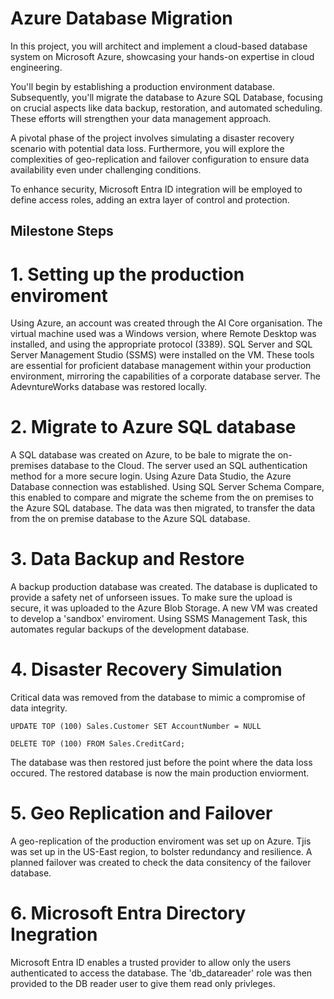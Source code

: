 # Azure Database Migration

In this project, you will architect and implement a cloud-based database system on Microsoft Azure, showcasing your hands-on expertise in cloud engineering.

You'll begin by establishing a production environment database. Subsequently, you'll migrate the database to Azure SQL Database, focusing on crucial aspects like data backup, restoration, and automated scheduling. These efforts will strengthen your data management approach.

A pivotal phase of the project involves simulating a disaster recovery scenario with potential data loss. Furthermore, you will explore the complexities of geo-replication and failover configuration to ensure data availability even under challenging conditions.

To enhance security, Microsoft Entra ID integration will be employed to define access roles, adding an extra layer of control and protection.

## Milestone Steps
# 1. Setting up the production enviroment

Using Azure, an account was created through the AI Core organisation. The virtual machine used was a Windows version, where Remote Desktop was installed, and using the appropriate protocol (3389). SQL Server and SQL Server Management Studio (SSMS) were installed on the VM. These tools are essential for proficient database management within your production environment, mirroring the capabilities of a corporate database server. The AdevntureWorks database was restored locally.

# 2. Migrate to Azure SQL database

A SQL database was created on Azure, to be bale to migrate the on-premises database to the Cloud. The server used an SQL authentication method for a more secure login. Using Azure Data Studio, the Azure Database connection was established. Using SQL Server Schema Compare, this enabled to compare and migrate the scheme from the on premises to the Azure SQL database. The data was then migrated, to transfer the data from the on premise database to the Azure SQL database.

# 3. Data Backup and Restore

A backup production database was created. The database is duplicated to provide a safety net of unforseen issues. To make sure the upload is secure, it was uploaded to the Azure Blob Storage. A new VM was created to develop a 'sandbox' enviroment. Using SSMS Management Task, this automates regular backups of the development database.

# 4. Disaster Recovery Simulation

Critical data was removed from the database to mimic a compromise of data integrity.

`UPDATE TOP (100) Sales.Customer
SET AccountNumber = NULL`

`DELETE TOP (100)
FROM Sales.CreditCard;`

The database was then restored just before the point where the data loss occured. The restored database is now the main production enviorment.

# 5. Geo Replication and Failover

A geo-replication of the production enviroment was set up on Azure. Tjis was set up in the US-East region, to bolster redundancy and resilience. A planned failover was created to check the data consitency of the failover database.

# 6. Microsoft Entra Directory Inegration

Microsoft Entra ID enables a trusted provider to allow only the users authenticated to access the database. The 'db_datareader' role was then provided to the DB reader user to give them read only privleges.